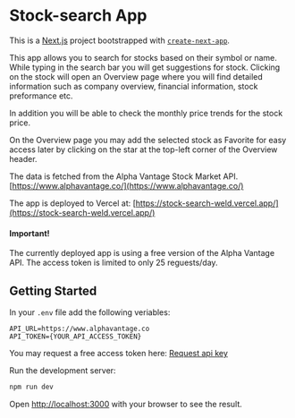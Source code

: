 # Stock-search App

This is a [Next.js](https://nextjs.org) project bootstrapped with [`create-next-app`](https://nextjs.org/docs/app/api-reference/cli/create-next-app).

This app allows you to search for stocks based on their symbol or name.
While typing in the search bar you will get suggestions for stock. Clicking on the stock will open an Overview page where you will find detailed information such as company overview, financial information, stock preformance etc.

In addition you will be able to check the monthly price trends for the stock price.

On the Overview page you may add the selected stock as Favorite for easy access later by clicking on the star at the top-left corner of the Overview header.

The data is fetched from the Alpha Vantage Stock Market API. [https://www.alphavantage.co/](https://www.alphavantage.co/)

The app is deployed to Vercel at: [https://stock-search-weld.vercel.app/](https://stock-search-weld.vercel.app/)

#### Important!

The currently deployed app is using a free version of the Alpha Vantage API. The access token is limited to only 25 reguests/day.

## Getting Started

In your `.env` file add the following veriables:

```
API_URL=https://www.alphavantage.co
API_TOKEN={YOUR_API_ACCESS_TOKEN}
```

You may request a free access token here: [Request api key](https://www.alphavantage.co/support/#api-key)

Run the development server:

```bash
npm run dev
```

Open [http://localhost:3000](http://localhost:3000) with your browser to see the result.
